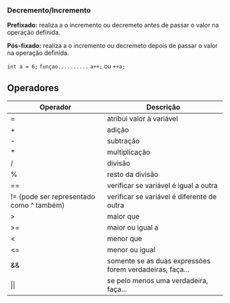 ### Decremento/Incremento

**Prefixado:** realiza a o incremento ou decremeto antes de passar o valor na operação definida.

**Pós-fixado:** realiza a o incremento ou decremeto depois de passar o valor na operação definida.

`int a = 6;` `funçao..........` `a++;` ou `++a;`



## Operadores

| Operador                                 | Descrição                                                |
| ---------------------------------------- | -------------------------------------------------------- |
| =                                        | atribui valor à variável                                 |
| +                                        | adição                                                   |
| -                                        | subtração                                                |
| *                                        | multiplicação                                            |
| /                                        | divisão                                                  |
| %                                        | resto da divisão                                         |
| ==                                       | verificar se variável é igual a outra                    |
| != (pode ser representado como ^ também) | verificar se variável é diferente de outra               |
| >                                        | maior que                                                |
| >=                                       | maior ou igual a                                         |
| <                                        | menor que                                                |
| <=                                       | menor ou igual                                           |
| &&                                       | somente se as duas expressões forem verdadeiras, faça... |
| \|\|                                     | se pelo menos uma verdadeira, faça...                    |

